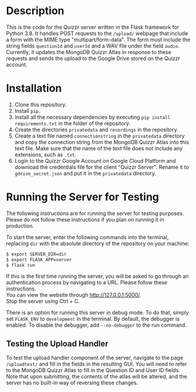 # Description
This is the code for the Quizzr server written in the Flask framework for Python 3.8. It handles POST requests to the
`/upload/` webpage that include a form with the MIME type "multipart/form-data". The form must include the string fields
`questionId` and `userId` and a WAV file under the field `audio`. Currently, it updates the MongoDB Quizzr Atlas in
response to these requests and sends the upload to the Google Drive stored on the Quizzr account.
# Installation
1. Clone this repository.
2. Install `pip`.
3. Install all the necessary dependencies by executing `pip install requirements.txt` in the folder of the repository.
4. Create the directories `privatedata` and `recordings` in the repository.
5. Create a text file named `connectionstring` in the `privatedata` directory and copy the connection string from the
   MongoDB Quizzr Atlas into this text file. Make sure that the name of the text file does not include any extensions, 
   such as `.txt`.
6. Login to the Quizzr Google Account on Google Cloud Platform and download the credentials file for the client "Quizzr 
   Server". Rename it to `gdrive_secret.json` and put it in the `privatedata` directory.
# Running the Server for Testing
The following instructions are for running the server for testing purposes. Please do not follow these instructions if
you plan on running it in production.

To start the server, enter the following commands into the terminal, replacing `dir` with the absolute directory of the
repository on your machine:
```bash
$ export SERVER_DIR=dir
$ export FLASK_APP=server
$ flask run
```
If this is the first time running the server, you will be asked to go through an authentication process by navigating to
a URL. Please follow these instructions. \
You can view the website through http://127.0.0.1:5000/. \
Stop the server using Ctrl + C.

There is an option for running this server in debug mode. To do that, simply set `FLASK_ENV` to `development` in the
terminal. By default, the debugger is enabled. To disable the debugger, add `--no-debugger` to the run command.
## Testing the Upload Handler
To test the upload handler component of the server, navigate to the page `/uploadtest/` and fill in the fields in the
resulting GUI. You will need to refer to the MongoDB Quizzr Atlas to fill in the Question ID and User ID fields. Note
that upon submitting, the contents of the atlas will be altered, and the server has no built-in way of reversing these 
changes.